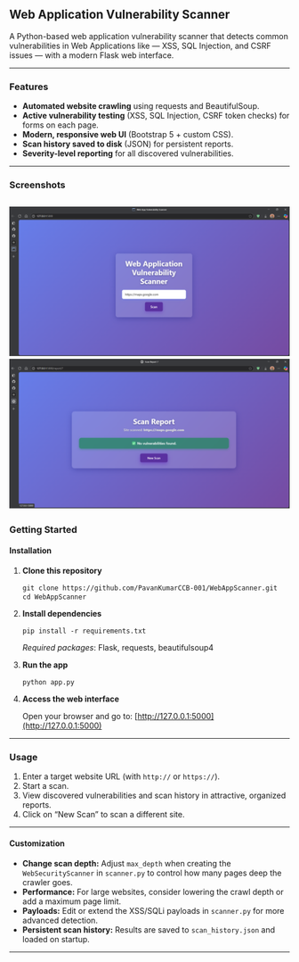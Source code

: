 ## Web Application Vulnerability Scanner

A Python-based web application vulnerability scanner that detects common vulnerabilities in Web Applications like — XSS, SQL Injection, and CSRF issues — with a modern Flask web interface.

---

### Features

- **Automated website crawling** using requests and BeautifulSoup.
- **Active vulnerability testing** (XSS, SQL Injection, CSRF token checks) for forms on each page.
- **Modern, responsive web UI** (Bootstrap 5 + custom CSS).
- **Scan history saved to disk** (JSON) for persistent reports.
- **Severity-level reporting** for all discovered vulnerabilities.

---

### Screenshots
![Screenshot](webcheck.png)
![Screenshot](webres.png)
---

### Getting Started

#### Installation

1. **Clone this repository**

    ```
    git clone https://github.com/PavanKumarCCB-001/WebAppScanner.git
    cd WebAppScanner
    ```

2. **Install dependencies**

    ```
    pip install -r requirements.txt
    ```

    *Required packages*: Flask, requests, beautifulsoup4

3. **Run the app**

    ```
    python app.py
    ```

4. **Access the web interface**

    Open your browser and go to: [http://127.0.0.1:5000](http://127.0.0.1:5000)

---

### Usage

1. Enter a target website URL (with `http://` or `https://`).
2. Start a scan.
3. View discovered vulnerabilities and scan history in attractive, organized reports.
4. Click on “New Scan” to scan a different site.

---

#### Customization

- **Change scan depth:** Adjust `max_depth` when creating the `WebSecurityScanner` in `scanner.py` to control how many pages deep the crawler goes.
- **Performance:** For large websites, consider lowering the crawl depth or add a maximum page limit.
- **Payloads:** Edit or extend the XSS/SQLi payloads in `scanner.py` for more advanced detection.
- **Persistent scan history:** Results are saved to `scan_history.json` and loaded on startup.

---
